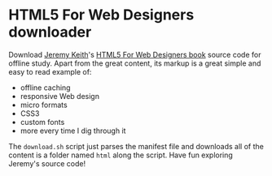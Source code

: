 HTML5 For Web Designers downloader
==================================

Download [Jeremy Keith][jeremy]'s [HTML5 For Web Designers book][book] source code for offline study.
Apart from the great content, its markup is a great simple and easy to read example of:

* offline caching
* responsive Web design
* micro formats
* CSS3
* custom fonts
* more every time I dig through it

The `download.sh` script just parses the manifest file and downloads all of the content is a folder named `html` along the script.
Have fun exploring Jeremy's source code!

[jeremy]: http://adactio.com/
[book]: http://www.html5forwebdesigners.com/